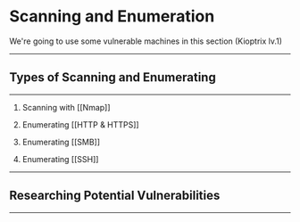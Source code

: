 # Scanning and Enumeration

We're going to use some vulnerable machines in this section (Kioptrix lv.1)  




---
## Types of Scanning and Enumerating

---

1. Scanning with [[Nmap]]

2. Enumerating [[HTTP & HTTPS]]

3. Enumerating [[SMB]]

4. Enumerating [[SSH]]

---
## Researching Potential Vulnerabilities

---
